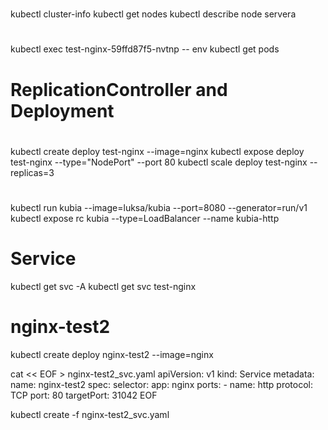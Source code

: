 #

#
kubectl cluster-info
kubectl get nodes
kubectl describe node servera

#
kubectl exec test-nginx-59ffd87f5-nvtnp -- env
kubectl get pods

# ReplicationController and Deployment
#
kubectl create deploy test-nginx --image=nginx
kubectl expose deploy test-nginx --type="NodePort" --port 80
kubectl scale deploy test-nginx --replicas=3

# 
kubectl run kubia --image=luksa/kubia --port=8080 --generator=run/v1
kubectl expose rc kubia --type=LoadBalancer --name kubia-http

# Service
kubectl get svc -A
kubectl get svc test-nginx

# nginx-test2
kubectl create deploy nginx-test2 --image=nginx 

cat << EOF > nginx-test2_svc.yaml
apiVersion: v1
kind: Service
metadata:
  name: nginx-test2
spec:
  selector:
    app: nginx
  ports:
    - name: http
      protocol: TCP
      port: 80
      targetPort: 31042
EOF

kubectl create -f nginx-test2_svc.yaml
